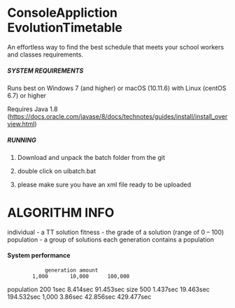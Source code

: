 # ConsoleAppliction EvolutionTimetable


An effortless way to find the best schedule that meets your school workers and classes requirements.



#####   SYSTEM REQUIREMENTS  #####

Runs best on Windows 7 (and higher) or macOS (10.11.6) with Linux (centOS 6.7) or higher

Requires Java 1.8 (https://docs.oracle.com/javase/8/docs/technotes/guides/install/install_overview.html)




##### RUNNING #####

1. Download and unpack the batch folder from the git

2. double click on uibatch.bat

3. please make sure you have an xml file ready to be uploaded


# ALGORITHM INFO

individual - a TT solution
fitness - the grade of a solution (range of 0 – 100)
population - a group of solutions
each generation contains a population



#### System performance ####

				generation amount
			1,000		10,000		100,000
population	200	1sec		8.414sec	91.453sec
size		500	1.437sec	19.463sec	194.532sec
		1,000	3.86sec		42.856sec	429.477sec

